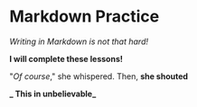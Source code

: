 # Markdown Practice

_Writing in Markdown is not that hard!_

**I will complete these lessons!**

"_Of course_," she whispered. Then, **she shouted**

**_ This in unbelievable_**
